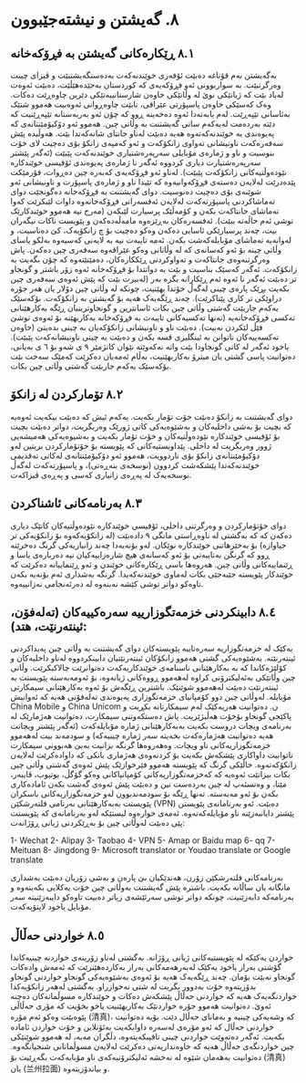 # ٨. گەیشتن و نیشتەجێبوون


## ٨.١ ڕێکارەکانی گەیشتن بە فڕۆکەخانە
بەگەیشتن بەم قۆناغە دەبێت ئۆفەری خوێندنەکەت بەدەستگەیشتبێت و ڤیزای چینت وەرگرتبێت. بە سواربوونی ئەو فڕۆکەیەی کە کوردستان بەجێدەهێڵێت، دەبێت ئەوەت لەیاد بێت کە ژیانێکی نوێ لە وڵاتێکی خاوەن شارستانییەتێکی دێرین چاوەڕێت دەکات. وەک کەسێکی خاوەن پاسپۆرتی عێراقی، نابێت چاوەڕوانی ئەوەبیت هەموو شتێک بەئاسانی تێپەڕێت. لەم بابەتەدا ئەوە دەخەینە ڕوو کە چۆن ئەو بەربەستانە تێپەڕێنیت کە دێتە بەردەمت لەیەکەم ساتی گەیشتنت بە وڵاتی چین. 
هەموو ئەو دۆکیۆمێنتانەی کە پەیوەندی بە خوێندنەکەتەوە هەیە دەبێت لەناو جانتای شانەکەتدا بێت. هەوڵبدە پێش سەفەرەکەت ناونیشانی تەواوی زانکۆکەت و ئەو کەمپەی زانکۆ بۆی دەچیت لای خۆت بنوسیت و ناو و ژمارەی مۆبایلی سەرپەرەشتیاری خوێندنەکەت پێبێت (ئەگەر پێشتر سەرپەرەشتیارت دیاری کردووە ئەگەر نا ژمارەی پەیوەندی ئۆفیسی خوێندکارە نێودەوڵتیەکانی زانکۆکەت پێبێت). لەناو ئەو فڕۆکەیەی کەبەرە چین دەڕوات، فۆرمێکت پێدەدرێت لەلایەن دەستەی فڕۆکەوانیەوە کە تێیدا ناو و ژمارەی پاسپۆرت و ناونیشانی ئەو شوێنەی بۆی دەچیت دەنوسیت. دوای گەیشتنت بە فڕۆکەخانە دەگونجێت دوای تەماشاکردنی پاسپۆرتەکەت لەلایەن ئەفسەرانی فڕۆکەخانەوە داوات لێبکرێت کەوا تەماشای جانتاکەت بکەن و کۆمەڵێک پرسیارت لێبکەن (مەرج نیە هەموو خوێندکارێک توشی ئەم حاڵەتە ببێت). ئەفسەرەکان بەڕێزەوە مامەڵەدەکەن و پێویست ناکات نیگەران بیت، چەند پرسیارێکی ئاسایی دەکەن وەکو دەچیت بۆ چ زانکۆیەک، کێ دەناسیت، و لەوانەیە تەماشای مۆبایلەکەشت بکەن. ئەمە تایبەت نیە بە لایەنی کەسیەوە بەلکو یاسای وڵاتی چینە بۆ ئەو کەسانەی کە لە وڵاتانی وەکو عێراقەوە سەفەری چین دەکەن.
پاش وەرگرتنەوەی جانتاکەت و تەواوکردنی ڕێککارەکان، دەمێنێتەوە کە چۆن بگەیت بە زانکۆکەت. ئەگەر کەسێک بناسیت و بێت بە دواتتدا بۆ فڕۆکەخانە ئەوە زۆر باشتر و گونجاو تر دەبێت ئەگەر نا ئەوە ئەم ڕێکارانە بگرە بەر (لەبیرت بێت کە پێش ئەوەی سەفەری چین بکەیت بڕێک پارەی چینی لەگەڵ خۆتدا بهێنیت، چونکە لە وڵاتی چین دۆلار یان هەر جۆرە دراوێکی تر کاری پێناکرێت). چەند ڕێگەیەک هەیە بۆ گەیشتن بە زانکۆکەت. بۆکەسێک یەکەم جاربێت گەشتی وڵاتی چین بکات ئاسانترین و گونجاوترینیان ڕێگە بەکارهێنانی تەکسی فڕۆکەخانەیە (تەنها تەکسیەکانی تایبەت بە فڕۆکەخانە بەکاربهێنە بۆ ئەوەی توشێ فێڵ لێکردن نەبیت). دەبێت ناو و ناونیشانی زانکۆکەیان بە چینی بدەیتێ (خاوەن تەکسەییەکان ناتوانن بە ئینگلیزی قسە بکەن و دەبێت بە چینی ناونیشانەکەت پێبێت). یاخود ئەگەر لە کاتی گونجاودا بێت واتە نەکەوێتە نێوان کاتژمێر ٩ ی شەو بۆ ٦ ی بەیانی، دەتوانیت پاسی گشتی یان میترۆ بەکاربهێنیت، بەڵام ئەمەیان دەکرێت کەمێک سەخت بێت بۆکەسێک یەکەم جاربێت گەشتی وڵاتی چین بکات.


## ٨.٢ تۆمارکردن لە زانکۆ
دوای گەیشتنت بە زانکۆ دەبێت خۆت تۆمار بکەیت. یەکەم ئیش کە دەبێت بیکەیت ئەوەیە کە بچیت بۆ بەشی داخلیەکان و بەشێوەیەکی کاتی ژورێک وەربگریت، دواتر دەبێت بچیت بۆ ئۆفیسی خوێندکارە نێودەوڵتیەکان و خۆت تۆمار بکەیت و بەشیوەیەکی هەمیشەیی ژوور وەربگریت لە داخلی. پێداویستیەکانی کە پێویستە بۆ خۆتۆمارکردن بریتین لەو دۆکیۆمێنتانەی زانکۆ بۆی ناردوویت، هەموو ئەو دۆکیۆمێنتانەی لەکاتی تەقدیمی خوێندنەکەتدا پێشکەشت کردوون (نوسخەی بنەڕەتی)، و پاسپۆرتەکەت لەگەڵ نوسخەیەک لە پەڕەی زانیاری کەسی و پەڕەی ڤیزاکەت.

## ٨.٣ بەرنامەکانی ئاشناکردن
دوای خۆتۆمارکردن و وەرگرتنی داخلی، ئۆفیسی خوێندکارە نێودەوڵتیەکان کاتێک دیاری دەکەن کە کە بەگشتی لە ناوەڕاستی مانگی ٩ دادەبێت (لە زانکۆیەکەوە بۆ زانکۆیەکی تر جیاوازە) بۆ بەخێرهاتنی خوێندکارە نوێکان. لەو بۆنەیەدا چەند زانیاریەکی گرنگ دەخرێنە ڕوو کە گرنگن بەتایبەتی بۆ ئەو کەسانەی هیچ شارەزاییەکیان نیە دەربارەی یاسا و ڕێنماییەکانی وڵاتی چین. هەروەها باسی ڕێکارەکانی خوێندن و ئەو ڕێنماییانە دەکرێت کە خوێندکار پێویستە جێبەجێی بکات لەماوی خوێندنەکەیدا. گرنگە بەشداری ئەم بۆنەیە بکەن تاوەکو دواتر توشی کێشە نەبنەوە لە دەرئەنجامی نەزانییەوە.

## ٨.٤ دابینکردنی خزمەتگوزارییە سەرەکییەکان (تەلەفۆن، ئینتەرنێت، هتد):
یەکێک لە خزمەتگوزاریە سەرەتاییە پێویستەکان دوای گەیشتنت بە وڵاتی چین پەیداکردنی ئینتەرنێتە. بەشێوەیەکی گشتی هەموو زانکۆکان ئینتەرنێتیان دابینکردووە لەناو داخلیەکان و کۆلێژەکاندا کە بە بەکارهێنانی ناسنامەی خوێندکاریەکەت دەتوانرێت چالاکبکرێت. وڵاتی چین وڵاتێکی بەئەلیکترۆنی کراوە لەهەموو ڕووەکانی ژیانەوە، بۆ ئەومەبەستە پێویستت بە ئینتەرنێت دەبێت لەهەموو شوێنێک. باشترین ڕێگەش بۆ ئەوە بەکارهێنانی سیمکارتی مۆبایلە. لەوڵاتی چین دوو کۆمپانیای خزمەتگوزاری پەیوەندی تەلەفۆنی هەیە کە ئەوانیش China Mobile و China Unicom ن. دەتوانیت هەریەکێک لەم سیمکارتانە بکڕیت و پاکێجی گونجاو بۆخۆت هەڵبژێریت. پاش دەستکەوتنی سیمکارت، دەتوانیت هەژمارێک لە بەرنامەی ویچات دروست بکەیت بەبەکارهێنانی ژمارە مۆبایلەکەت (ئەگەر پێشتر ویچاتت هەیە دەتوانیت هەژمارەکەت بخەیتە سەر ژمارە چینیەکە) و سودمەند بیت لەهەموو خزمەتگوزاریەکانی ناو ویچات. وەهەروەها گرنگە بزانیت بەبێ هەبوونی سیمکارت ناتوانیت داواکاری پێشکەش بکەیت بۆ کردنەوەی هەژماری بانکی کە داوادەکرێت لەلایەن زانکۆکەتەوە. 
خاڵێکی گرنگ کە پێویستە هەموو فێرخوازێک پێش ئەوەی گەشتی وڵاتی چین بکات بیزانێت ئەوەیە کە کەخزمەتگوزاریەکانی کۆمپانیاکانی وەکو گۆگڵ، یوتیوب، ڤایبەر، مێتا، و وەتسئەپ لە چین بەردەست نین و دەبێت پێش ئەوەی گەشت بکەن ئامادەکاری بکەن بۆ ئەو مەبەستە. تەنها ڕێگە بۆ سودمەندبوون لەو خزمەتگوزاریەکانی باسکران پێویستت بەبەکارهێنانی بەرنامی فلتەرشکێن (VPN) دەبێت. ئەو بەرنامانەی پێویستن پێشتر دایانبەزێنە ناو مۆبایلەکەتەوە. ئەمەی خوارەوە لیستێکە لەو بەرنامانەی کە پێویستت پێی دەبێت لەوڵاتی چین بۆ بەڕێکردنی ژیانی ڕۆژانەت:

1-	Wechat
2-	Alipay
3-	Taobao
4-	VPN
5-	Amap or Baidu map
6-	qq
7-	Meituan
8-	Jingdong
9-	Microsoft translator or Youdao translate or Google translate

بەرنامەکانی فلتەرشکێن زۆرن، هەندێکیان بێ پارەن و بەشی زۆریان دەبێت بەشداری مانگانە یان ساڵانە بکەیت. باشترە پێش گەیشتنت بەوڵاتی چین خۆت یەکلایی بکەیتەوە و بەرنامەکە دابەزێنیت، چونکە دواتر توشی سەرئێشەی زیاتر دەبیت تاوەکو دایبەزێنیتە سەر مۆبایل یاخود لاپتۆپەکەت.

## ٨.٥ خواردنی حەڵاڵ
خواردن یەکێکە لە پێویستیەکانی ژیانی ڕۆژانە. بەگشتی لەناو زۆرینەی خواردنە چینیەکاندا گۆشتی بەراز یاخود یەکێک لەبەرهەمەکانی بەراز بەکاردەهێنرێت کە ئەمەش وادەکات گونجاو نەبێت بۆمان. چەند ڕێگەیەک هەیە بۆ ئەوەی بەشێوەیەکی گونجاو خواردنی گونجاو بدۆزیتەوە خۆت بەدوور بگریت لە شتی نەخوازراو. بەگشتی لەهەر زانکۆیەکدا خواردنگەیەک هەیە کە خواردنی حەڵاڵ پێشکەش دەکات و خوێندکارە مسوڵمانەکان دەچنە ئەوێ. دەتوانیت هەموو جۆرە خواردنێک بەکاربهێنیت یاخو بخۆیت کە مۆری حەڵاڵی پێوەبێت وەکو ئەم مۆرە (清真)، کە وشەیەکی چینیە و بەمانای حەڵال دێت. بۆیە دەتوانیت خواردنی حەڵال کە ئەو مۆرەی لەسەرە داوابکەیت بەئۆنلاین و خۆت خواردن ئامادە بکەیت. ئەگەر دەتەوێت خواردنی چینی تاقیبکەیتەوە، دڵگران مەبە، لە هەموو شوێنێکی چین خواردنگەی حەڵاڵ هەیە کە خاوەنداریەتی دەکرێت لەلایەن مسوڵمانانی شنجیانگەوە. دەتوانیت بەهەمان شێوە لە نەخشە ئەلیکترۆنیەکەی ناو مۆبایەکەت بگەڕێیت بۆ (清真) یان (兰州拉面) و بیاندۆزیتەوە.
